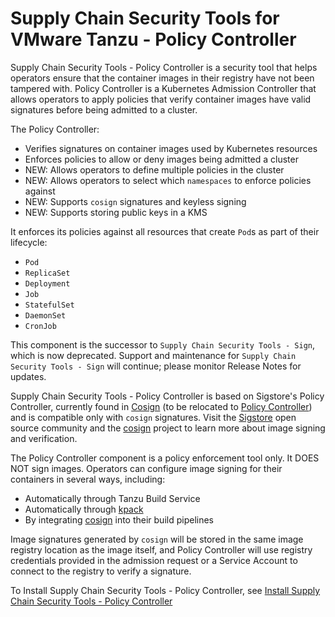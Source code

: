 # Supply Chain Security Tools for VMware Tanzu - Policy Controller

Supply Chain Security Tools - Policy Controller is a security tool that helps
operators ensure that the container images in their registry have not been
tampered with. Policy Controller is a Kubernetes Admission Controller that
allows operators to apply policies that verify container images have valid
signatures before being admitted to a cluster.

The Policy Controller:
- Verifies signatures on container images used by Kubernetes resources
- Enforces policies to allow or deny images being admitted a cluster
- NEW: Allows operators to define multiple policies in the cluster
- NEW: Allows operators to select which `namespaces` to enforce policies against
- NEW: Supports `cosign` signatures and keyless signing
- NEW: Supports storing public keys in a KMS

It enforces its policies against all resources that create `Pod`s as part of their lifecycle:

* `Pod`
* `ReplicaSet`
* `Deployment`
* `Job`
* `StatefulSet`
* `DaemonSet`
* `CronJob`

This component is the successor to `Supply Chain Security Tools - Sign`, which is now deprecated. Support and maintenance for `Supply Chain Security Tools - Sign` will continue; please monitor Release Notes for updates. 

Supply Chain Security Tools - Policy Controller is based on Sigstore's Policy Controller, currently found in 
[Cosign](https://github.com/sigstore/cosign) (to be relocated to 
[Policy Controller](https://github.com/sigstore/policy-controller)) and is compatible only with `cosign` signatures. Visit the [Sigstore](https://www.sigstore.dev/) open source community and the [cosign](https://docs.sigstore.dev/cosign/overview) project to learn more about image signing and verification.

The Policy Controller component is a policy enforcement tool only. It DOES NOT sign images. Operators can configure image signing for their containers in several ways, including:
* Automatically through Tanzu Build Service
* Automatically through
  [kpack](https://github.com/pivotal/kpack/blob/main/docs/tutorial.md)
* By integrating [cosign](https://docs.sigstore.dev/cosign/overview) into their build pipelines

Image signatures generated by `cosign` will be stored in the same image registry location as the image itself, and Policy Controller will use registry credentials provided in the admission request or a Service Account to connect to the registry to verify a signature.

To Install Supply Chain Security Tools - Policy Controller, see [Install Supply Chain Security Tools - Policy Controller
](install-scst-policy.md) 
